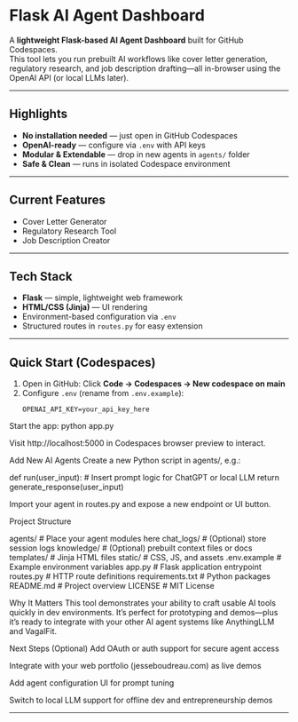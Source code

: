 #  Flask AI Agent Dashboard

A **lightweight Flask-based AI Agent Dashboard** built for GitHub Codespaces.  
This tool lets you run prebuilt AI workflows like cover letter generation, regulatory research, and job description drafting—all in-browser using the OpenAI API (or local LLMs later).

---

##  Highlights

-  **No installation needed** — just open in GitHub Codespaces  
-  **OpenAI-ready** — configure via `.env` with API keys  
-  **Modular & Extendable** — drop in new agents in `agents/` folder  
-  **Safe & Clean** — runs in isolated Codespace environment

---

##  Current Features

- Cover Letter Generator  
- Regulatory Research Tool  
- Job Description Creator  

---

##  Tech Stack

- **Flask** — simple, lightweight web framework  
- **HTML/CSS (Jinja)** — UI rendering  
- Environment-based configuration via `.env`  
- Structured routes in `routes.py` for easy extension

---

##  Quick Start (Codespaces)

1. Open in GitHub: Click **Code → Codespaces → New codespace on main**  
2. Configure `.env` (rename from `.env.example`):
   ```env
   OPENAI_API_KEY=your_api_key_here

Start the app:
python app.py

Visit http://localhost:5000 in Codespaces browser preview to interact.

Add New AI Agents
Create a new Python script in agents/, e.g.:

def run(user_input):
    # Insert prompt logic for ChatGPT or local LLM
    return generate_response(user_input)

Import your agent in routes.py and expose a new endpoint or UI button.

Project Structure

agents/            # Place your agent modules here
chat_logs/         # (Optional) store session logs
knowledge/         # (Optional) prebuilt context files or docs
templates/         # Jinja HTML files
static/            # CSS, JS, and assets
.env.example       # Example environment variables
app.py             # Flask application entrypoint
routes.py          # HTTP route definitions
requirements.txt   # Python packages
README.md          # Project overview
LICENSE           # MIT License

Why It Matters
This tool demonstrates your ability to craft usable AI tools quickly in dev environments. It’s perfect for prototyping and demos—plus it’s ready to integrate with your other AI agent systems like AnythingLLM and VagalFit.

Next Steps (Optional)
Add OAuth or auth support for secure agent access

Integrate with your web portfolio (jesseboudreau.com) as live demos

Add agent configuration UI for prompt tuning

Switch to local LLM support for offline dev and entrepreneurship demos


---
